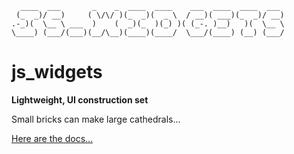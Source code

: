 
```
  ____  ___       _    _  ____  ____    ___  ____  ____  ___ 
 (_  _)/ __)     ( \/\/ )(_  _)(  _ \  / __)( ___)(_  _)/ __)
.-_)(  \__ \ ___  )    (  _)(_  )(_) )( (_-. )__)   )(  \__ \
\____) (___/(___)(__/\__)(____)(____/  \___/(____) (__) (___/

```
# js_widgets
**Lightweight, UI construction set**

Small bricks can make large cathedrals...

[Here are the docs...](https://licosan.github.io/js_widgets/)
